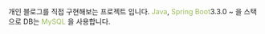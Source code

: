 
개인 블로그를 직접 구현해보는 프로젝트 입니다. 
<font color="#9bbb59">Java</font>, <font color="#9bbb59">Spring Boot</font>3.3.0 ~ 을 스택으로 DB는 <font color="#9bbb59">MySQL</font> 을 사용합니다. 







